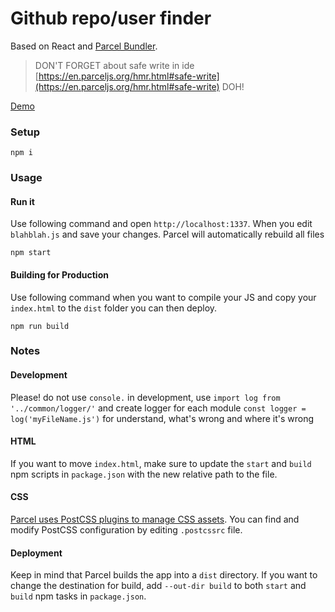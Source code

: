 # Github repo/user finder

Based on React and [Parcel Bundler].

> DON'T FORGET about safe write in ide [https://en.parceljs.org/hmr.html#safe-write](https://en.parceljs.org/hmr.html#safe-write) DOH!

[Demo](https://dudiq.github.io/finder-graphql-example/)

### Setup

```
npm i
```

### Usage

#### Run it

Use following command and open `http://localhost:1337`. When you edit `blahblah.js` and save your changes. Parcel will automatically rebuild all files
```
npm start
```

#### Building for Production

Use following command when you want to compile your JS and copy your `index.html` to the `dist` folder you can then deploy.

```
npm run build
```

### Notes

#### Development

Please! do not use `console.` in development, use `import log from '../common/logger/'` 
and create logger for each module `const logger = log('myFileName.js')` for understand, what's wrong and where it's wrong

#### HTML

If you want to move `index.html`, make sure to update the `start` and `build` npm scripts in `package.json` with the new relative path to the file.

#### CSS

[Parcel uses PostCSS plugins to manage CSS assets](https://parceljs.org/transforms.html#postcss). You can find and modify PostCSS configuration by editing `.postcssrc` file.

#### Deployment

Keep in mind that Parcel builds the app into a `dist` directory. 
If you want to change the destination for build, add `--out-dir build` to both `start` and `build` npm tasks in `package.json`.

<!-- Links -->
[PostCSS]: http://postcss.org/
[Parcel Bundler]: https://parceljs.org
